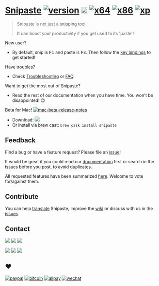 # [Snipaste](https://snipaste.com) [![version](https://img.shields.io/badge/v1.16.1-2018.01.17-80c342.svg)](https://github.com/Snipaste/feedback#snipaste) <a href="https://www.microsoft.com/store/apps/9p1wxpkb68kx?ocid=badge"><img src="https://assets.windowsphone.com/13484911-a6ab-4170-8b7e-795c1e8b4165/English_get_L_InvariantCulture_Default.png" alt="Get" height="20px" /></a> [![x64](https://img.shields.io/badge/Windows-64_bit-0078d7.svg)](https://dl.snipaste.com/win-x64) [![x86](https://img.shields.io/badge/Windows-32_bit-0078d7.svg)](https://dl.snipaste.com/win-x86) [![xp](https://img.shields.io/badge/Windows-XP-0078d7.svg)](https://dl.snipaste.com/win-xp)

> Snipaste is not just a snipping tool.
>
> It can boost your productivity if you get used to its 'paste'!

New user?
- By default, snip is <kbd>F1</kbd> and paste is <kbd>F3</kbd>. Then follow the [key bindings](https://github.com/Snipaste/feedback/wiki/Key-Bindings) to get started!

Have troubles?
- Check [Troubleshooting](https://github.com/Snipaste/feedback/wiki/troubleshooting) or [FAQ](https://github.com/Snipaste/feedback/wiki/faq).

Want to get the most out of Snipaste?
- Read the rest of our documentation when you have time. You won't be disappointed! :wink:

Beta for Mac! [![mac-beta-release-notes](https://img.shields.io/badge/Release-Notes-80c342.svg)](https://github.com/Snipaste/feedback/wiki/Beta-for-Mac)
- Download: <img src="https://img.shields.io/badge/Mac OS X-1.6--Beta-d8d8d8.svg" href="https://dl.snipaste.com/mac-beta" />
- Or install via brew cast: `brew cask install snipaste`

## Feedback

Find a bug or have a feature request? Please file an <a href="https://github.com/Snipaste/feedback/issues" targe="_blank">issue</a>!

It would be great if you could read our [documentation](https://docs.snipaste.com) first or search in the issues before you post, to avoid duplicates.

All requested features have been summarized [here](https://github.com/Snipaste/feedback/issues/282). Welcome to vote for/against them.

## Contribute

You can help [translate](https://github.com/Snipaste/translations) Snipaste, improve the [wiki](https://github.com/Snipaste/feedback/wiki) or discuss with us in the [issues](https://github.com/Snipaste/feedback/issues).

## Contact

[![](https://img.shields.io/badge/Telegram-group-40ace3.svg)](https://telegram.me/joinchat/BGyWwEDqrqiwizDA6gt16g)
[![](https://img.shields.io/badge/Telegram-channel-40ace3.svg)](https://telegram.me/snipaste_en)
[![](https://img.shields.io/badge/Twitter-@Snipaste-1da1f2.svg)](https://twitter.com/Snipaste)

[![](https://img.shields.io/badge/Telegram-中文群-40ace3.svg)](https://telegram.me/joinchat/BGyWwD9ZNqE3pLbhXc-VgQ)
[![](https://img.shields.io/badge/Telegram-中文频道-40ace3.svg)](https://telegram.me/snipaste)
[![](https://img.shields.io/badge/微博-@Snipaste-eb192d.svg)](https://weibo.com/snipaste)

## :heart:
[![paypal](https://img.shields.io/badge/donate-Paypal-fd8200.svg)](https://www.paypal.com/cgi-bin/webscr?cmd=_s-xclick&hosted_button_id=URBJ7KXA99BA2)
[![bitcoin](https://img.shields.io/badge/donate-Bitcoin-f7931a.svg)](https://i.v2ex.co/UwhVMHD7.png)
[![alipay](https://img.shields.io/badge/捐赠-支付宝-00aaee.svg)](https://i.v2ex.co/F6m7g9Ha.png)
[![wechat](https://img.shields.io/badge/捐赠-微信-51c332.svg)](https://i.v2ex.co/87qHMt5q.png)
